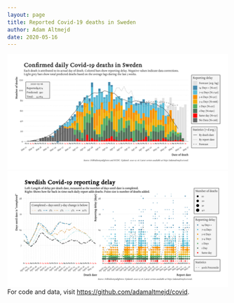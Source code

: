 ```yaml
---
layout: page
title: Reported Covid-19 deaths in Sweden
author: Adam Altmejd
date: 2020-05-16
---
```


![Graph of Swedish Covid-19 deaths with reporting delay.](deaths_lag_sweden_2020-05-16.png "Swedish Covid-19 deaths.")
![Graph of Swedish Covid-19 reporting delay in daily deaths.](lag_trend_sweden_2020-05-16.png "Trend in Swedish Covid-19 mortality reporting delay.")
For code and data, visit <https://github.com/adamaltmejd/covid>.
